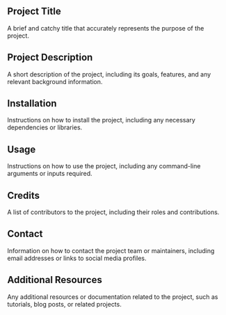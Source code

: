## Project Title
A brief and catchy title that accurately represents the purpose of the project.

## Project Description
A short description of the project, including its goals, features, and any relevant background information.

## Installation
Instructions on how to install the project, including any necessary dependencies or libraries.

## Usage
Instructions on how to use the project, including any command-line arguments or inputs required.

## Credits
A list of contributors to the project, including their roles and contributions.

## Contact
Information on how to contact the project team or maintainers, including email addresses or links to social media profiles.

## Additional Resources
Any additional resources or documentation related to the project, such as tutorials, blog posts, or related projects.
